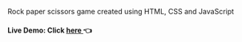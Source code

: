 Rock paper scissors game created using HTML, CSS and JavaScript

<h4>
  Live Demo: Click <a href="https://jonathan653.github.io/rock-paper-scissors/">here </a> 👈
</h4>

